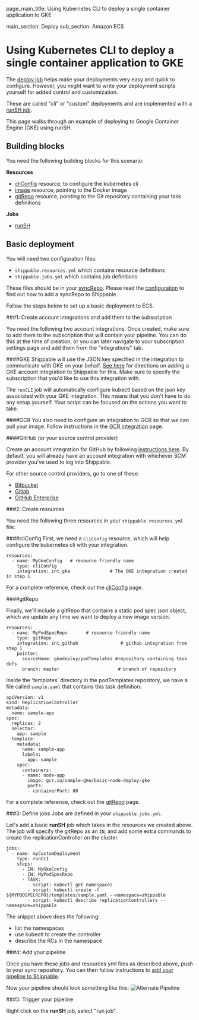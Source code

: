 page_main_title: Using Kubernetes CLI to deploy a single container application to GKE

main_section: Deploy
sub_section: Amazon ECS

# Using Kubernetes CLI to deploy a single container application to GKE

The [deploy job](/platform/workflow/job/deploy) helps make your deployments very easy and quick to configure. However, you might want to write your deployment scripts yourself for added control and customization.

These are called "cli" or "custom" deployments and are implemented with a [runSH job](/platform/workflow/job/runsh/).

This page walks through an example of deploying to Google Container Engine (GKE) using runSH.

## Building blocks

You need the following building blocks for this scenario:

**Resources**

- [cliConfig](/platform/workflow/resource/cliconfig/) resource, to configure the kubernetes cli
- [image](/platform/workflow/resource/image/) resource, pointing to the Docker image
- [gitRepo](/platform/workflow/resource/gitrepo/) resource, pointing to the Git repository containing your task definitions

**Jobs**

- [runSH](/platform/workflow/job/runsh/)

## Basic deployment

You will need two configuration files:

- `shippable.resources.yml` which contains resource definitions
- `shippable.jobs.yml` which contains job definitions

These files should be in your [syncRepo](/platform/workflow/resource/syncrepo/). Please read the [configuration](/deploy/configuration/) to find out how to add a syncRepo to Shippable.

Follow the steps below to set up a basic deployment to ECS.

###1: Create account integrations and add them to the subscription

You need the following two account integrations.  Once created, make sure to add them to the subscription that will contain your pipeline.  You can do this at the time of creation, or you can later navigate to your subscription settings page and add them from the "integrations" tab.

####GKE
Shippable will use the JSON key specified in the integration to communicate with GKE on your behalf. [See here](/platform/integration/gke) for directions on adding a GKE account integration to Shippable for this.  Make sure to specify the subscription that you'd like to use this integration with.

The `runCLI` job will automatically configure kubectl based on the json key associated with your GKE integration.  This means that you don't have to do any setup yourself. Your script can be focused on the actions you want to take.

####GCR
You also need to configure an integration to GCR so that we can pull your image. Follow instructions in the [GCR integration](/platform/integration/gcr/) page.

####GitHub (or your source control provider)

Create an account integration for GitHub by following [instructions here](/platform/integration/github/).  By default, you will already have an account integration with whichever SCM provider you've used to log into Shippable.

For other source control providers, go to one of these:

- [Bitbucket](/platform/integration/bitbucket/)
- [Gitlab](/platform/integration/gitlab/)
- [GitHub Enterprise](/platform/integration/github-enterprise/)

###2: Create resources

You need the following three resources in your `shippable.resources.yml` file:

####cliConfig
First, we need a `cliConfig` resource, which will help configure the kubernetes cli with your integration.

```
resources:
  - name: MyGkeConfig   # resource friendly name
    type: cliConfig
    integration: int_gke               # The GKE integration created in step 1
```
For a complete reference, check out the [cliConfig](/platform/workflow/resource/cliconfig/) page.

####gitRepo

Finally, we'll include a gitRepo that contains a static pod spec json object, which we update any time we want to deploy a new image version.

```
resources:
  - name: MyPodSpecRepo       # resource friendly name
    type: gitRepo
    integration: int_github                # github integration from step 1
    pointer:
      sourceName: gkedeploy/podTemplates #repository containing task defs
      branch: master                      # branch of repository

```

Inside the 'templates' directory in the podTemplates repository, we have a file called `sample.yaml` that contains this task definition:

```
apiVersion: v1
kind: ReplicationController
metadata:
  name: sample-app
spec:
  replicas: 2
  selector:
    app: sample
  template:
    metadata:
      name: sample-app
      labels:
        app: sample
    spec:
      containers:
      - name: node-app
        image: gcr.io/sample-gke/basic-node-deploy-gke
        ports:
        - containerPort: 80
```


For a complete reference, check out the [gitRepo](/platform/workflow/resource/gitrepo/) page.

###3: Define jobs
Jobs are defined in your `shippable.jobs.yml`.

Let's add a basic **runSH** job which takes in the resources we created above. The job will specify the gitRepo as an `IN`, and add some extra commands to create the replicationController on the cluster.

```
jobs:
  - name: myCustomDeployment
    type: runCLI
    steps:
      - IN: MyGkeConfig
      - IN: MyPodSpecRepo
      - TASK:
        - script: kubectl get namespaces
        - script: kubectl create -f ${MYPODSPECREPO}/templates/sample.yaml --namespace=shippable
        - script: kubectl describe replicationControllers --namespace=shippable
```

The snippet above does the following:

- list the namespaces
- use kubectl to create the controller
- describe the RCs in the namespace

###4: Add your pipeline

Once you have these jobs and resources yml files as described above, push to your sync repository. You can then follow instructions to [add your pipeline to Shippable](/deploy/configuration/).

Now your pipeline should look something like this:
<img src="/images/deploy/gke/basic-deployment-unmanaged.png" alt="Alternate Pipeline">

###5: Trigger your pipeline

Right click on the **runSH** job, select "run job".
